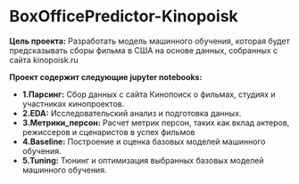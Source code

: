 # BoxOfficePredictor-Kinopoisk
**Цель проекта:** Разработать модель машинного обучения, которая будет предсказывать сборы фильма в США на основе данных, собранных с сайта kinopoisk.ru

**Проект содержит следующие jupyter notebooks:**

- **1.Парсинг:** Сбор данных с сайта Кинопоиск о фильмах, студиях и участниках кинопроектов.
- **2.EDA:** Исследовательский анализ и подготовка данных.
- **3.Метрики_персон:** Расчет метрик персон, таких как вклад актеров, режиссеров и сценаристов в успех фильмов
- **4.Baseline:** Построение и оценка базовых моделей машинного обучения.
- **5.Tuning:** Тюнинг и оптимизация выбранных базовых моделей машинного обучения.
